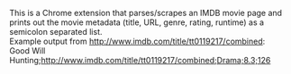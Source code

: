 This is a Chrome extension that parses/scrapes an IMDB movie page and prints out the movie metadata (title, URL, genre, rating, runtime) as a semicolon separated list. <br/>
Example output from <a href="http://www.imdb.com/title/tt0119217/combined">http://www.imdb.com/title/tt0119217/combined</a>:<br/>
Good Will Hunting;http://www.imdb.com/title/tt0119217/combined;Drama;8.3;126